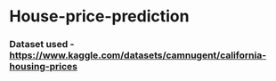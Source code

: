 # House-price-prediction

### Dataset used - https://www.kaggle.com/datasets/camnugent/california-housing-prices
